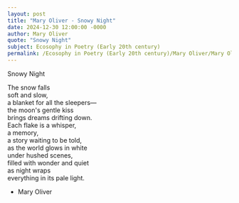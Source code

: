 ```yaml
---
layout: post
title: "Mary Oliver - Snowy Night"
date: 2024-12-30 12:00:00 -0000
author: Mary Oliver
quote: "Snowy Night"
subject: Ecosophy in Poetry (Early 20th century)
permalink: /Ecosophy in Poetry (Early 20th century)/Mary Oliver/Mary Oliver - Snowy Night
---
```


Snowy Night

The snow falls  
     soft and slow,  
     a blanket for all the sleepers—  
     the moon's gentle kiss  
     brings dreams drifting down.  
     Each flake is a whisper,  
     a memory,  
     a story waiting to be told,  
     as the world glows in white  
     under hushed scenes,  
     filled with wonder and quiet  
     as night wraps  
     everything in its pale light.

- Mary Oliver

